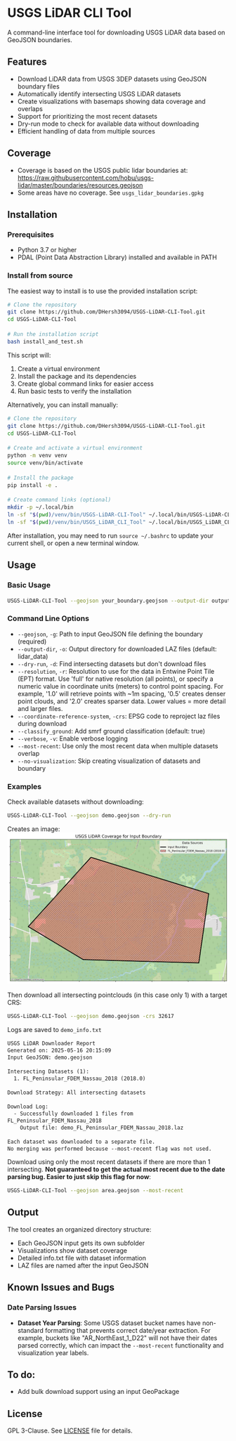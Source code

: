 # USGS LiDAR CLI Tool

A command-line interface tool for downloading USGS LiDAR data based on GeoJSON boundaries.

## Features

- Download LiDAR data from USGS 3DEP datasets using GeoJSON boundary files
- Automatically identify intersecting USGS LiDAR datasets
- Create visualizations with basemaps showing data coverage and overlaps
- Support for prioritizing the most recent datasets
- Dry-run mode to check for available data without downloading
- Efficient handling of data from multiple sources

## Coverage
- Coverage is based on the USGS public lidar boundaries at: https://raw.githubusercontent.com/hobu/usgs-lidar/master/boundaries/resources.geojson
- Some areas have no coverage. See `usgs_lidar_boundaries.gpkg`

## Installation

### Prerequisites

- Python 3.7 or higher
- PDAL (Point Data Abstraction Library) installed and available in PATH

### Install from source

The easiest way to install is to use the provided installation script:

```bash
# Clone the repository
git clone https://github.com/DHersh3094/USGS-LiDAR-CLI-Tool.git
cd USGS-LiDAR-CLI-Tool

# Run the installation script
bash install_and_test.sh
```

This script will:
1. Create a virtual environment
2. Install the package and its dependencies
3. Create global command links for easier access
4. Run basic tests to verify the installation

Alternatively, you can install manually:

```bash
# Clone the repository
git clone https://github.com/DHersh3094/USGS-LiDAR-CLI-Tool.git
cd USGS-LiDAR-CLI-Tool

# Create and activate a virtual environment
python -m venv venv
source venv/bin/activate

# Install the package
pip install -e .

# Create command links (optional)
mkdir -p ~/.local/bin
ln -sf "$(pwd)/venv/bin/USGS-LiDAR-CLI-Tool" ~/.local/bin/USGS-LiDAR-CLI-Tool
ln -sf "$(pwd)/venv/bin/USGS_LiDAR_CLI_Tool" ~/.local/bin/USGS_LiDAR_CLI_Tool
```

After installation, you may need to run `source ~/.bashrc` to update your current shell, or open a new terminal window.

## Usage

### Basic Usage

```bash
USGS-LiDAR-CLI-Tool --geojson your_boundary.geojson --output-dir output_directory
```

### Command Line Options

- `--geojson`, `-g`: Path to input GeoJSON file defining the boundary (required)
- `--output-dir`, `-o`: Output directory for downloaded LAZ files (default: lidar_data)
- `--dry-run`, `-d`: Find intersecting datasets but don't download files
- `--resolution`, `-r`: Resolution to use for the data in Entwine Point Tile (EPT) format. Use 'full' for native resolution (all points), or specify a numeric value in coordinate units (meters) to control point spacing. For example, '1.0' will retrieve points with ~1m spacing, '0.5' creates denser point clouds, and '2.0' creates sparser data. Lower values = more detail and larger files.
- `--coordinate-reference-system`, `-crs`: EPSG code to reproject laz files during download
- `--classify_ground`: Add smrf ground classification (default: true)
- `--verbose`, `-v`: Enable verbose logging
- `--most-recent`: Use only the most recent data when multiple datasets overlap
- `--no-visualization`: Skip creating visualization of datasets and boundary

### Examples

Check available datasets without downloading:
```bash
USGS-LiDAR-CLI-Tool --geojson demo.geojson --dry-run
```

Creates an image:
![Demo Coverage](images/demo_coverage.png)


Then download all intersecting pointclouds (in this case only 1) with a target CRS:
```bash
USGS-LiDAR-CLI-Tool --geojson demo.geojson -crs 32617
```

Logs are saved to `demo_info.txt`
```
USGS LiDAR Downloader Report
Generated on: 2025-05-16 20:15:09
Input GeoJSON: demo.geojson

Intersecting Datasets (1):
  1. FL_Peninsular_FDEM_Nassau_2018 (2018.0)

Download Strategy: All intersecting datasets

Download Log:
  - Successfully downloaded 1 files from FL_Peninsular_FDEM_Nassau_2018
    Output file: demo_FL_Peninsular_FDEM_Nassau_2018.laz

Each dataset was downloaded to a separate file.
No merging was performed because --most-recent flag was not used.
```

Download using only the most recent datasets if there are more than 1 intersecting. **Not guaranteed to get the actual most recent due to the date parsing bug. Easier to just skip this flag for now**:
```bash
USGS-LiDAR-CLI-Tool --geojson area.geojson --most-recent
```

## Output

The tool creates an organized directory structure:
- Each GeoJSON input gets its own subfolder
- Visualizations show dataset coverage
- Detailed info.txt file with dataset information
- LAZ files are named after the input GeoJSON

## Known Issues and Bugs

### Date Parsing Issues

- **Dataset Year Parsing**: Some USGS dataset bucket names have non-standard formatting that prevents correct date/year extraction. For example, buckets like "AR_NorthEast_1_D22" will not have their dates parsed correctly, which can impact the `--most-recent` functionality and visualization year labels.

## To do:
- Add bulk download support using an input GeoPackage

## License

GPL 3-Clause. See [LICENSE](LICENSE) file for details.
